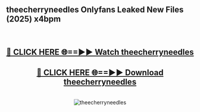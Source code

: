 <h2>theecherryneedles Onlyfans Leaked New Files (2025) x4bpm</h2>
<br>
<div align="center">
<h2><a href="https://mediafiles.top/theecherryneedles&ref=git" rel="nofollow">🔴 CLICK HERE 🌐==►► Watch theecherryneedles</a></h2>
<h2><a href="https://mediafiles.top/theecherryneedles&ref=git" rel="nofollow">🔴 CLICK HERE 🌐==►► Download theecherryneedles</a></h2>
<br>
<a href="https://mediafiles.top/theecherryneedles&ref=git" rel="nofollow" data-target="animated-image.originalLink"><img src="https://i.ibb.co.com/xMMVF88/686577567.gif" alt="theecherryneedles" style="max-width: 100%; display: inline-block;" data-target="animated-image.originalImage"></a>
</div>
<br>
<br>